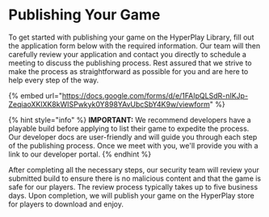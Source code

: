 # Publishing Your Game

To get started with publishing your game on the HyperPlay Library, fill out the application form below with the required information. Our team will then carefully review your application and contact you directly to schedule a meeting to discuss the publishing process. Rest assured that we strive to make the process as straightforward as possible for you and are here to help every step of the way.

{% embed url="https://docs.google.com/forms/d/e/1FAIpQLSdR-nIKJp-ZeqiaoXKlXK8kWISPwkyk0Y898YAvUbcSbY4K9w/viewform" %}

{% hint style="info" %}
**IMPORTANT:** We recommend developers have a playable build before applying to list their game to expedite the process. Our developer docs are user-friendly and will guide you through each step of the publishing process. Once we meet with you, we'll provide you with a link to our developer portal.
{% endhint %}

After completing all the necessary steps, our security team will review your submitted build to ensure there is no malicious content and that the game is safe for our players. The review process typically takes up to five business days. Upon completion, we will publish your game on the HyperPlay store for players to download and enjoy.

